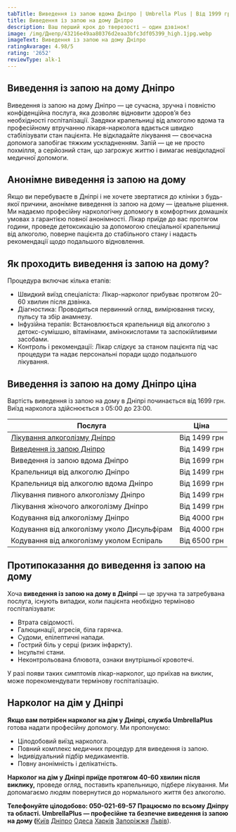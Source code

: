 ```yaml
---
tabTitle: Виведення із запою вдома Дніпро | Umbrella Plus | Від 1999 грн
title: Виведення із запою на дому Дніпро
description: Ваш перший крок до тверезості – один дзвінок!
image: /img/Днепр/43216e49aa80376d2eaa3bfc3df05399_high.1jpg.webp
imageText: Виведення із запою на дому Дніпро
ratingAvarage: 4.98/5
rating: '2652'
reviewType: alk-1
---
```


## Виведення із запою на дому Дніпро

Виведення із запою на дому Дніпро — це сучасна, зручна і повністю конфіденційна послуга, яка дозволяє відновити здоров’я без необхідності госпіталізації. Завдяки крапельниці від алкоголю вдома та професійному втручанню лікаря-нарколога вдається швидко стабілізувати стан пацієнта. Не відкладайте лікування — своєчасна допомога запобігає тяжким ускладненням. Запій — це не просто похмілля, а серйозний стан, що загрожує життю і вимагає невідкладної медичної допомоги.

## Анонімне виведення із запою на дому

Якщо ви перебуваєте в Дніпрі і не хочете звертатися до клініки з будь-якої причини, анонімне виведення із запою на дому — ідеальне рішення. Ми надаємо професійну наркологічну допомогу в комфортних домашніх умовах з гарантією повної анонімності. Лікар приїде до вас протягом години, проведе детоксикацію за допомогою спеціальної крапельниці від алкоголю, поверне пацієнта до стабільного стану і надасть рекомендації щодо подальшого відновлення.

## Як проходить виведення із запою на дому?

Процедура включає кілька етапів:

* Швидкий виїзд спеціаліста: Лікар-нарколог прибуває протягом 20–60 хвилин після дзвінка.
* Діагностика: Проводиться первинний огляд, вимірювання тиску, пульсу та збір анамнезу.
* Інфузійна терапія: Встановлюється крапельниця від алкоголю з детокс-сумішшю, вітамінами, амінокислотами та заспокійливими засобами.
* Контроль і рекомендації: Лікар слідкує за станом пацієнта під час процедури та надає персональні поради щодо подальшого лікування.

## Виведення із запою на дому Дніпро ціна

Вартість виведення із запою на дому в Дніпрі починається від 1699 грн. Виїзд нарколога здійснюється з 05:00 до 23:00.

| Послуга                                                                                              | Ціна         |
| ---------------------------------------------------------------------------------------------------- | ------------ |
| [Лікування алкоголізму Дніпро](https://umbrella-plus.com.ua/uk/dnepr/lechenie-alkogolizma-dnepr-ua/) | Від 1499 грн |
| [Виведення із запою Дніпро](https://umbrella-plus.com.ua/uk/dnepr/vivod-iz-zapoia-dnepr-ua/)         | Від 1499 грн |
| Виведення із запою вдома Дніпро                                                                      | Від 1699 грн |
| Крапельниця від алкоголю Дніпро                                                                      | Від 1499 грн |
| Крапельниця від алкоголю вдома Дніпро                                                                | Від 1699 грн |
| Лікування пивного алкоголізму Дніпро                                                                 | Від 1499 грн |
| Лікування жіночого алкоголізму Дніпро                                                                | Від 1499 грн |
| Кодування від алкоголізму Дніпро                                                                     | Від 4000 грн |
| Кодування від алкоголізму уколо Дисульфірам                                                          | Від 4000 грн |
| Кодування від алкоголізму уколом Еспіраль                                                            | Від 6500 грн |

## Протипоказання до виведення із запою на дому

Хоча **виведення із запою на дому в Дніпрі** — це зручна та затребувана послуга, існують випадки, коли пацієнта необхідно терміново госпіталізувати:

* Втрата свідомості.
* Галюцинації, агресія, біла гарячка.
* Судоми, епілептичні напади.
* Гострий біль у серці (ризик інфаркту).
* Інсультні стани.
* Неконтрольована блювота, ознаки внутрішньої кровотечі.

У разі появи таких симптомів лікар-нарколог, що приїхав на виклик, може порекомендувати термінову госпіталізацію.

## Нарколог на дім у Дніпрі

**Якщо вам потрібен нарколог на дім у Дніпрі, служба UmbrellaPlus** готова надати професійну допомогу. Ми пропонуємо:

* Цілодобовий виїзд нарколога.
* Повний комплекс медичних процедур для виведення із запою.
* Індивідуальний підбір медикаментів.
* Повну анонімність і делікатність.

**Нарколог на дім у Дніпрі приїде протягом 40-60 хвилин після виклику,** проведе огляд, поставить крапельницю, підбере лікування. Ми допомагаємо людям повернутися до нормального життя без алкоголю.

**Телефонуйте цілодобово: 050-021-69-57**
**Працюємо по всьому Дніпру та області. UmbrellaPlus — професійне та безпечне виведення із запою на дому (**[Київ](https://umbrella-plus.com.ua/uk/kiev/) [Дніпро](https://umbrella-plus.com.ua/uk/dnepr/) [Одеса](https://umbrella-plus.com.ua/uk/lechenie-alc/) [Харків](https://umbrella-plus.com.ua/uk/kharkiv/) [Запоріжжя](https://umbrella-plus.com.ua/uk/zaporozie/) [Львів](https://umbrella-plus.com.ua/uk/lviv/)).
